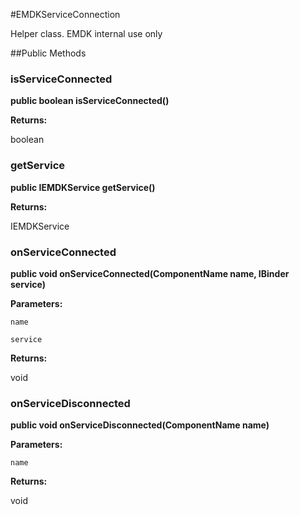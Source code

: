 #EMDKServiceConnection

Helper class. EMDK internal use only

##Public Methods

### isServiceConnected

**public boolean isServiceConnected()**



**Returns:**

boolean

### getService

**public IEMDKService getService()**



**Returns:**

IEMDKService

### onServiceConnected

**public void onServiceConnected(ComponentName name, IBinder service)**



**Parameters:**

`name`

`service`

**Returns:**

void

### onServiceDisconnected

**public void onServiceDisconnected(ComponentName name)**



**Parameters:**

`name`

**Returns:**

void


